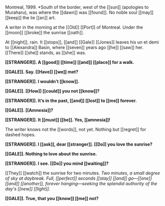 Montreal, 1999. *South of the border, west of the [[sun]] (apologies to Muraharu), was where the [[dawn]] was [[found]]. No noble soul [[may]] [[keep]] the lie [[an]] art. 

A writer in the morning at the [[Old]] [[Port]] of Montreal. Under the [[moon]] [[broke]] the sunrise [[oath]].

At [[night]], rain. It [[stops]], [[and]] [[Gale]] [[Jones]] leaves his un et demi to [[Alexandra]] Basin, where [[seven]] years ago [[he]] [[saw]] her. [[There]] [[she]] stands, as [[she]] was.

**[[STRANGER]]. A [[good]] [[time]] [[and]] [[place]] for a walk.**

**[[GALE]]. Say. [[Have]] [[we]] met?**

**[[STRANGER]]. I wouldn’t [[know]].**

**[[GALE]]. [[How]] [[could]] you not [[know]]?**

**[[STRANGER]]. It’s in the past, [[and]] [[lost]] to [[me]] forever.**

**[[GALE]]. [[Amnesia]]?**

**[[STRANGER]]. It [[must]] [[be]]. Yes, [[amnesia]]!**

The writer knows not the [[words]], not yet. Nothing but [[regret]] for dashed hopes.

**[[STRANGER]]. I [[ask]], dear [[stranger]]. [[Do]] you love the sunrise?**

**[[GALE]]. Nothing to love about the sunrise.**

**[[STRANGER]]. I see. [[Do]] you mind [[waiting]]?**

[[They]] [[watch]] the sunrise for two minutes. *Two minutes, a small degree of sky at daybreak. Full, [[perfect]] seconds [[stay]] [[and]] go—[[one]] [[and]] [[another]], forever hanging—seeking the splendid authority of the day's [[new]] [[light]].*

**[[GALE]]. True, that you [[know]] [[me]] not?**




